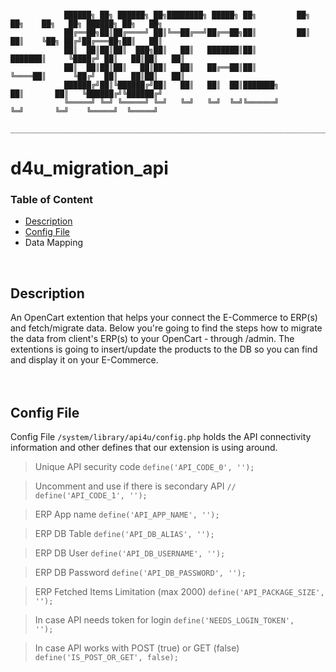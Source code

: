 ```

            ██████╗ ██╗ ██████╗ ██╗████████╗ █████╗ ██╗         ██╗  ██╗    ██╗   ██╗ ██████╗ ██╗   ██╗
            ██╔══██╗██║██╔════╝ ██║╚══██╔══╝██╔══██╗██║         ██║  ██║    ╚██╗ ██╔╝██╔═══██╗██║   ██║
            ██║  ██║██║██║  ███╗██║   ██║   ███████║██║         ███████║     ╚████╔╝ ██║   ██║██║   ██║
            ██║  ██║██║██║   ██║██║   ██║   ██╔══██║██║         ╚════██║      ╚██╔╝  ██║   ██║██║   ██║
            ██████╔╝██║╚██████╔╝██║   ██║   ██║  ██║███████╗         ██║       ██║   ╚██████╔╝╚██████╔╝
            ╚═════╝ ╚═╝ ╚═════╝ ╚═╝   ╚═╝   ╚═╝  ╚═╝╚══════╝         ╚═╝       ╚═╝    ╚═════╝  ╚═════╝ 
            ___________________________________________________________________________________________

```
                                     
# d4u_migration_api

<h3>Table of Content</h3>

- [Description](#description)
- [Config File](#config-file)
- Data Mapping
<br />  

## Description
An OpenCart extention that helps your connect the E-Commerce to ERP(s) and fetch/migrate data.
Below you're going to find the steps how to migrate the data from client's ERP(s) to your OpenCart -
through /admin. The extentions is going to insert/update the products to the DB so you can
find and display it on your E-Commerce.
<br /><br /><br />

## Config File
Config File <code>/system/library/api4u/config.php</code> holds the API connectivity information and other defines
that our extension is using around.
<br />

> Unique API security code <code>define('API_CODE_0', '');</code> 

> Uncomment and use if there is secondary API <code>// define('API_CODE_1', '');</code> 

> ERP App name <code>define('API_APP_NAME', '');</code> 

> ERP DB Table <code>define('API_DB_ALIAS', '');</code>

> ERP DB User <code>define('API_DB_USERNAME', '');</code>

> ERP DB Password <code>define('API_DB_PASSWORD', '');</code>

> ERP Fetched Items Limitation (max 2000) <code>define('API_PACKAGE_SIZE', '');</code>

> In case API needs token for login <code>define('NEEDS_LOGIN_TOKEN', '');</code>

> In case API works with POST (true) or GET (false) <code>define('IS_POST_OR_GET', false);</code>



